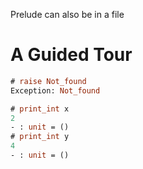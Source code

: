 Prelude can also be in a file

# A Guided Tour

```ocaml env=toto
# raise Not_found
Exception: Not_found
```

```ocaml
# print_int x
2
- : unit = ()
# print_int y
4
- : unit = ()
```
